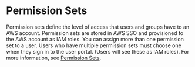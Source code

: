 # Permission Sets<a name="permissionsets"></a>

Permission sets define the level of access that users and groups have to an AWS account\. Permission sets are stored in AWS SSO and provisioned to the AWS account as IAM roles\. You can assign more than one permission set to a user\. Users who have multiple permission sets must choose one when they sign in to the user portal\. \(Users will see these as IAM roles\)\. For more information, see [Permission Sets](permissionsetsconcept.md)\.